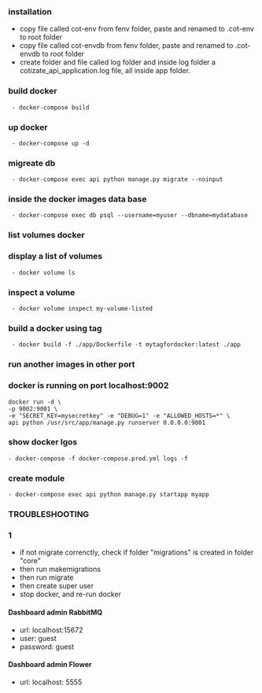 ### installation
- copy file called cot-env from fenv folder, paste and renamed to .cot-env to
  root folder
- copy file called cot-envdb from fenv folder, paste and renamed to .cot-envdb
  to root folder
- create folder and file called log folder and inside log folder a
  cotizate_api_application.log file, all inside app folder. 

### build docker
```
 - docker-compose build
```

### up docker
```
 - docker-compose up -d 
```

### migreate db
```
 - docker-compose exec api python manage.py migrate --noinput 
```

### inside the docker images data base 
```
 - docker-compose exec db psql --username=myuser --dbname=mydatabase 
```

### list volumes docker 
### display a list of volumes
```
 - docker volume ls 
```

### inspect a volume 
```
 - docker volume inspect my-volume-listed 
```

### build a docker using tag 
```
 - docker build -f ./app/Dockerfile -t mytagfordocker:latest ./app
```

### run another images in other port 
### docker is running on port localhost:9002
```
docker run -d \                                     
-p 9002:9001 \
-e "SECRET_KEY=mysecretkey" -e "DEBUG=1" -e "ALLOWED_HOSTS=*" \
api python /usr/src/app/manage.py runserver 0.0.0.0:9001
```

### show docker lgos
```
- docker-compose -f docker-compose.prod.yml logs -f
```

### create module
```
- docker-compose exec api python manage.py startapp myapp
```

### TROUBLESHOOTING
### 1
- if not migrate correnctly, check if folder "migrations" is created in folder
  "core"
- then run makemigrations
- then run migrate
- then create super user
- stop docker, and re-run docker

#### Dashboard admin RabbitMQ
- url: localhost:15672
- user: guest
- password: guest

#### Dashboard admin Flower
- url: localhost: 5555

